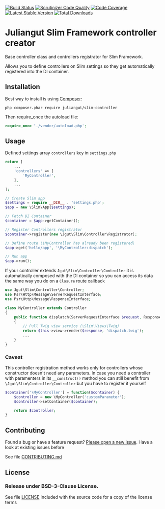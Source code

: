 [![Build Status](https://travis-ci.org/juliangut/slim-controller.svg?branch=master)](https://travis-ci.org/juliangut/slim-controller)
[![Scrutinizer Code Quality](https://scrutinizer-ci.com/g/juliangut/slim-controller/badges/quality-score.png?b=master)](https://scrutinizer-ci.com/g/juliangut/slim-controller/?branch=master)
[![Code Coverage](https://scrutinizer-ci.com/g/juliangut/slim-controller/badges/coverage.png?b=master)](https://scrutinizer-ci.com/g/juliangut/slim-controller/?branch=master)
[![Latest Stable Version](https://poser.pugx.org/juliangut/slim-controller/v/stable.svg)](https://packagist.org/packages/juliangut/controller)
[![Total Downloads](https://poser.pugx.org/juliangut/slim-controller/downloads.svg)](https://packagist.org/packages/juliangut/slim-controller)

# Juliangut Slim Framework controller creator

Base controller class and controllers registrator for Slim Framework.

Allows you to define controllers on Slim settings so they get automatically registered into the DI container.

## Installation

Best way to install is using [Composer](https://getcomposer.org/):

```
php composer.phar require juliangut/slim-controller
```

Then require_once the autoload file:

```php
require_once './vendor/autoload.php';
```

## Usage

Defined settings array `controllers` key in `settings.php`

```php
return [
    ...
    'controllers' => [
        'MyController',
    ],
    ...
];
```

```php
// Create Slim app
$settings = require __DIR__ . 'settings.php';
$app = new \Slim\App($settings);

// Fetch DI Container
$container = $app->getContainer();

// Register Controllers registrator
$container->register(new \Jgut\Slim\Controller\Registrator);

// Define route (\MyController has already been registered)
$app->get('hello/app', '\MyController:dispatch');

// Run app
$app->run();
```

If your controller extends `Jgut\Slim\Controller\Controller` it is automatically composed with the DI container so you can access its data the same way you do on a `Closure` route callback

```php
use Jgut\Slim\Controller\Controller;
use Psr\Http\Message\ServerRequestInterface;
use Psr\Http\Message\ResponseInterface;

class MyController extends Controller
{
    public function displatch(ServerRequestInterface $request, ResponseInterface $response, array $args)
    {
        // Pull Twig view service (\Slim\Views\Twig)
        return $this->view->render($response, 'dispatch.twig');
        ...
    }
}
```

### Caveat

This controller registration method works only for controllers whose constructor doesn't need any parameters. In case you need a controller with paramenters in its `__construct()` method you can still benefit from `\Jgut\Slim\Controller\Controller` but you have to register it yourself

```php
$container['\MyController'] = function($container) {
    $controller = new \MyController('customParameter');
    $controller->setContainer($container);

    return $controller;
}
```

## Contributing

Found a bug or have a feature request? [Please open a new issue](https://github.com/juliangut/slim-controller/issues). Have a look at existing issues before

See file [CONTRIBUTING.md](https://github.com/juliangut/slim-controller/blob/master/CONTRIBUTING.md)

## License

### Release under BSD-3-Clause License.

See file [LICENSE](https://github.com/juliangut/slim-controller/blob/master/LICENSE) included with the source code for a copy of the license terms
